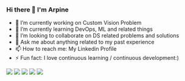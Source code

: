 ### Hi there 👋 I'm Arpine

- 🔭 I’m currently working on Custom Vision Problem
- 🌱 I’m currently learning DevOps, ML and related things
- 👯 I’m looking to collaborate on DS related problems and solutions
- 💬 Ask me about anything related to my past experience
- 📫 How to reach me: My Linkedin Profile
- ⚡ Fun fact: I love continuous learning / continuous development:)


![](https://img.shields.io/badge/<OS>-<LINUX>-informational?style=flat&logo=<LOGO_NAME>&logoColor=white&color=2bbc8a)
![](https://img.shields.io/badge/<OS>-<WINDOWS>-informational?style=flat&logo=<LOGO_NAME>&logoColor=white&color=2bbc8a)
![](https://img.shields.io/badge/<Code>-<Python>-informational?style=flat&logo=<LOGO_NAME>&logoColor=white&color=2bbc8a)
![](https://img.shields.io/badge/<Tool>-<OpenCV>-informational?style=flat&logo=<LOGO_NAME>&logoColor=white&color=5C3EE8)
![](https://img.shields.io/badge/<Tool>-<TF>-informational?style=flat&logo=<LOGO_NAME>&logoColor=white&color=2bbc8a)

